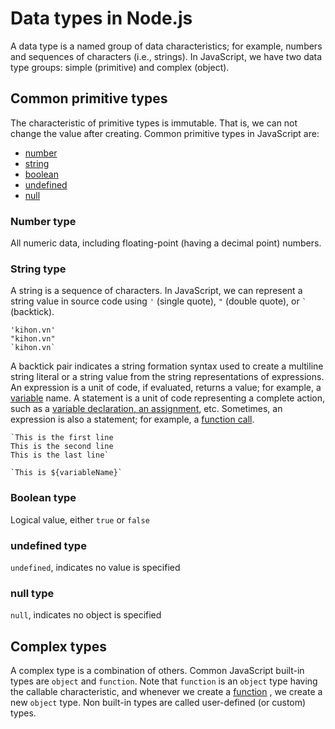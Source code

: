 # Data types in Node.js

A data type is a named group of data characteristics; for example, numbers and sequences of characters (i.e., strings).
In JavaScript, we have two data type groups: simple (primitive) and complex (object).

## Common primitive types

The characteristic of primitive types is immutable. That is, we can not change the value after creating. Common
primitive types in JavaScript are:

- [number](#number-type)
- [string](#string-type)
- [boolean](#boolean-type)
- [undefined](#undefined-type)
- [null](#null-type)

### Number type

All numeric data, including floating-point (having a decimal point) numbers.

### String type

A string is a sequence of characters. In JavaScript, we can represent a string value in source code using `'` (single
quote), `"` (double quote), or <code>`</code> (backtick).

```
'kihon.vn'
"kihon.vn"
`kihon.vn`
```

A backtick pair indicates a string formation syntax used to create a multiline string literal or a string value from the
string representations of expressions. An expression is a unit of code, if evaluated, returns a value; for example,
a [variable](variable.md) name. A statement is a unit of code representing a complete action, such as
a [variable declaration, an assignment](variable.md#declare-and-assign-variables), etc. Sometimes, an expression is also
a statement; for example, a [function call](function.md#call-a-function).

```
`This is the first line
This is the second line
This is the last line`

`This is ${variableName}`
```

### Boolean type

Logical value, either `true` or `false`

### undefined type

`undefined`, indicates no value is specified

### null type

`null`, indicates no object is specified

## Complex types

A complex type is a combination of others. Common JavaScript built-in types are `object` and `function`. Note
that `function` is an `object` type having the callable characteristic, and whenever we create a [function](function.md)
, we create a new `object` type. Non built-in types are called user-defined (or custom) types.

